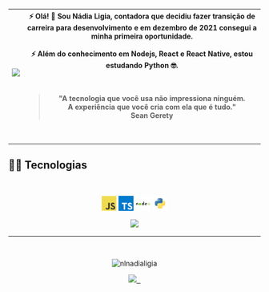 <img src="https://ik.imagekit.io/l7cwocexhc/octa_Z7exR7bakKF.png?updatedAt=1634957243103" width="700"> | ⚡ Olá! 👋 Sou Nádia Ligia, contadora que decidiu fazer transição de carreira para desenvolvimento e em dezembro de 2021 consegui a minha primeira oportunidade. <br><br> ⚡ Além do conhecimento em Nodejs, React e React Native, estou estudando Python 🤓. <br><br><br> <blockquote>"A tecnologia que você usa não impressiona ninguém. <br>A experiência que você cria com ela que é tudo." <br>Sean Gerety</blockquote><br>
---|---

---
## 🧑‍💻 Tecnologias

<br>

<p align="center">

<img src="https://raw.githubusercontent.com/devicons/devicon/master/icons/javascript/javascript-original.svg" alt="javascript" width="30" height="30"/>
<img src="https://raw.githubusercontent.com/github/explore/80688e429a7d4ef2fca1e82350fe8e3517d3494d/topics/typescript/typescript.png" alt="typescript" width="30" height="30">
<img src="https://raw.githubusercontent.com/devicons/devicon/master/icons/nodejs/nodejs-original-wordmark.svg" alt="nodejs" width="30" height="30"/>
<img alt="Python" src="https://raw.githubusercontent.com/github/explore/80688e429a7d4ef2fca1e82350fe8e3517d3494d/topics/python/python.png" width="30" height="30"/>
</p>


<p align="center">
<a href="https://github.com/anuraghazra/github-readme-stats">
  <img src="https://github-readme-stats.vercel.app/api/top-langs/?username=nlnadialigia&layout=compact&theme=midnight-purple">
</a>

---
<br>

<p align="center">
  <img src="https://github-readme-stats.vercel.app/api?username=nlnadialigia&show_icons=true&theme=midnight-purple"alt="nlnadialigia" /> 
</p> 

<p align="center">
  <a href="https://www.linkedin.com/in/nlnadialigia">
    <img src="https://img.shields.io/badge/-Linkedin-9745f5?style=flat-square&logo=Linkedin&logoColor=white&link=https://www.linkedin.com/in/nlnadialigia">
  </a>
  <a href="mailto:nlnadialigia@gmail.com">
    <img src="https://img.shields.io/badge/-Email-9745f5?style=flat&logo=Gmail&logoColor=white&link=mailto:nlnadialigia@gmail.com" alt="">
  </a>
  <a href="https://app.rocketseat.com.br/me/nadia-santos-1591139219">
    <img src="https://img.shields.io/badge/-Rockeseat-9745f5?style=flat-square&logo=Apache-RocketMQ&logoColor=white&link=https://app.rocketseat.com.br/me/nadia-santos-1591139219" alt="">
  </a>
</p>
